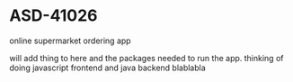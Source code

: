 # ASD-41026

online supermarket ordering app

will add thing to here and the packages needed to run the app.
thinking of doing javascript frontend and java backend 
blablabla
